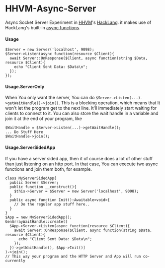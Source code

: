 HHVM-Async-Server
=================
Async Socket Server Experiment in [HHVM][HHVM]'s [HackLang][HackLang]. it makes use of HackLang's built-in [async functions][async functions].

#### Usage

```hack
$Server = new Server('localhost', 9098);
$Server->Listen(async function(resource $Client){
  await Server::OnResponse($Client, async function(string $Data, resource $Client){
    echo "Client Sent Data: $Data\n";
  });
});
```

#### Usage.ServerOnly

When You only want the server, You can do `$Server->Listen(...)->getWaitHandle()->join()`. This is a blocking operation, which means that It won't let the program get to the next line. It'll immediately start waiting for clients to connect to it. You can also store the wait handle in a variable and join it at the end of your program, like
```hack
$WaitHandle = $Server->Listen(...)->getWaitHandle();
... Do Stuff Here
$WaitHandle->join();
```

#### Usage.ServerSidedApp

If you have a server sided app, then it of course does a lot of other stuff than just listening on an http port. In that case, You can execute two async functions and join them both, for example.
```hack
class MyServerSidedApp{
  public Server $Server;
  public function __construct(){
    $this->Server = $Server = new Server('localhost', 9098);
  }
  public async function Init():Awaitable<void>{
    // Do the regular app stuff here..
  }
}
$App = new MyServerSidedApp();
GenArrayWaitHandle::create([
  $App->Server->Listen(async function(resource $Client){
    await Server::OnResponse($Client, async function(string $Data, resource $Client){
      echo "Client Sent Data: $Data\n";
    });
  })->getWaitHandle(), $App->Init()]
)->join();
// This way your program and the HTTP Server and App will run co-currently
```

[HHVM]:https://github.com/facebook/hhvm
[HackLang]:http://hacklang.org
[async functions]:http://docs.hhvm.com/manual/en/hack.async.php